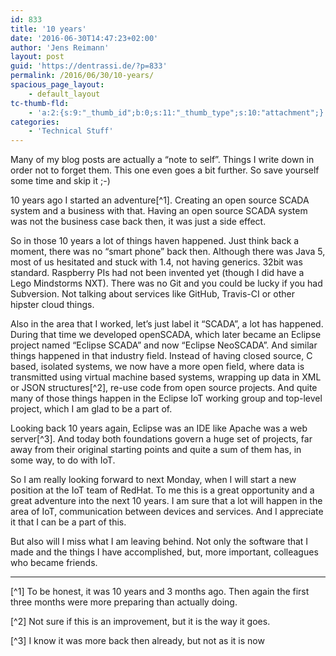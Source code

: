 ```yaml
---
id: 833
title: '10 years'
date: '2016-06-30T14:47:23+02:00'
author: 'Jens Reimann'
layout: post
guid: 'https://dentrassi.de/?p=833'
permalink: /2016/06/30/10-years/
spacious_page_layout:
    - default_layout
tc-thumb-fld:
    - 'a:2:{s:9:"_thumb_id";b:0;s:11:"_thumb_type";s:10:"attachment";}'
categories:
    - 'Technical Stuff'
---
```


Many of my blog posts are actually a “note to self”. Things I write down in order not to forget them. This one even goes a bit further. So save yourself some time and skip it ;-)

10 years ago I started an adventure[^1]. Creating an open source SCADA system and a business with that. Having an open source SCADA system was not the business case back then, it was just a side effect.

<!-- more -->

So in those 10 years a lot of things haven happened. Just think back a moment, there was no “smart phone” back then. Although there was Java 5, most of us hesitated and stuck with 1.4, not having generics. 32bit was standard. Raspberry PIs had not been invented yet (though I did have a Lego Mindstorms NXT). There was no Git and you could be lucky if you had Subversion. Not talking about services like GitHub, Travis-CI or other hipster cloud things.

Also in the area that I worked, let’s just label it “SCADA”, a lot has happened. During that time we developed openSCADA, which later became an Eclipse project named “Eclipse SCADA” and now “Eclipse NeoSCADA”. And similar things happened in that industry field. Instead of having closed source, C based, isolated systems, we now have a more open field, where data is transmitted using virtual machine based systems, wrapping up data in XML or JSON structures[^2], re-use code from open source projects. And quite many of those things happen in the Eclipse IoT working group and top-level project, which I am glad to be a part of.

Looking back 10 years again, Eclipse was an IDE like Apache was a web server[^3]. And today both foundations govern a huge set of projects, far away from their original starting points and quite a sum of them has, in some way, to do with IoT.

So I am really looking forward to next Monday, when I will start a new position at the IoT team of RedHat. To me this is a great opportunity and a great adventure into the next 10 years. I am sure that a lot will happen in the area of IoT, communication between devices and services. And I appreciate it that I can be a part of this.

But also will I miss what I am leaving behind. Not only the software that I made and the things I have accomplished, but, more important, colleagues who became friends.

---

[^1] To be honest, it was 10 years and 3 months ago. Then again the first three months were more preparing than actually doing.

[^2] Not sure if this is an improvement, but it is the way it goes.  

[^3] I know it was more back then already, but not as it is now
